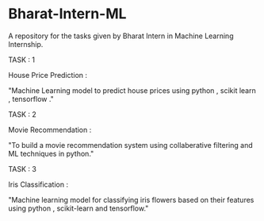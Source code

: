 # Bharat-Intern-ML
A repository for the tasks given by Bharat Intern in Machine Learning Internship.

TASK : 1

House Price Prediction :

"Machine Learning model to predict house prices using python , scikit learn , tensorflow ."

TASK : 2

Movie Recommendation :

"To build a movie recommendation system using collaberative filtering and ML techniques in python."

TASK : 3

Iris Classification :

"Machine learning model for classifying iris flowers based on their features using python , scikit-learn and tensorflow."
